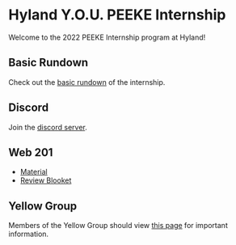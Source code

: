 # Hyland Y.O.U. PEEKE Internship
Welcome to the 2022 PEEKE Internship program at Hyland!

## Basic Rundown
Check out the [basic rundown](BasicRundown.md) of the internship.

## Discord
Join the [discord server](https://discord.gg/GMCuKE5GbT).

## Web 201
- [Material](https://hylandtechclub.com/web-201/)
- [Review Blooket](https://dashboard.blooket.com/set/626001bf34a6242f102ac990)

## Yellow Group
Members of the Yellow Group should view [this page](YellowGroup.md) for important information.